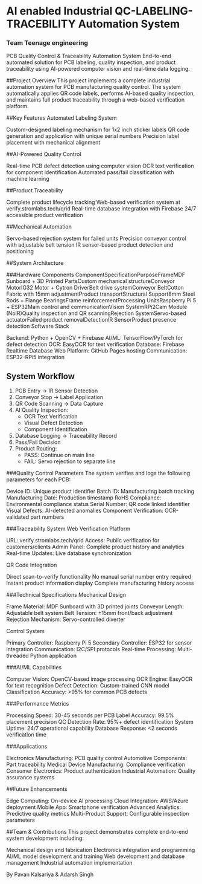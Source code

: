 # AI enabled Industrial QC-LABELING-TRACEBILITY Automation System 
### Team Teenage engineering


PCB Quality Control & Traceability Automation System
End-to-end automated solution for PCB labeling, quality inspection, and product traceability using AI-powered computer vision and real-time data logging.


##Project Overview
This project implements a complete industrial automation system for PCB manufacturing quality control. The system automatically applies QR code labels, performs AI-based quality inspection, and maintains full product traceability through a web-based verification platform.

##Key Features
Automated Labeling System

Custom-designed labeling mechanism for 1x2 inch sticker labels
QR code generation and application with unique serial numbers
Precision label placement with mechanical alignment

##AI-Powered Quality Control

Real-time PCB defect detection using computer vision
OCR text verification for component identification
Automated pass/fail classification with machine learning

##Product Traceability

Complete product lifecycle tracking
Web-based verification system at verify.stromlabs.tech/qrid
Real-time database integration with Firebase
24/7 accessible product verification

##Mechanical Automation

Servo-based rejection system for failed units
Precision conveyor control with adjustable belt tension
IR sensor-based product detection and positioning

##System Architecture

###Hardware Components
ComponentSpecificationPurposeFrameMDF Sunboard + 3D Printed PartsCustom mechanical structureConveyor MotorIG32 Motor + Cytron DriverBelt drive systemConveyor BeltCotton Fabric with 15mm adjustmentProduct transportStructural Support8mm Steel Rods + Flange BearingsFrame reinforcementProcessing UnitsRaspberry Pi 5 + ESP32Main control and communicationVision SystemRPi2Cam Module (NoIR)Quality inspection and QR scanningRejection SystemServo-based actuatorFailed product removalDetectionIR SensorProduct presence detection
Software Stack

Backend: Python + OpenCV + Firebase
AI/ML: TensorFlow/PyTorch for defect detection
OCR: EasyOCR for text verification
Database: Firebase Realtime Database
Web Platform: GitHub Pages hosting
Communication: ESP32-RPi5 integration

## System Workflow
1. PCB Entry → IR Sensor Detection
2. Conveyor Stop → Label Application
3. QR Code Scanning → Data Capture
4. AI Quality Inspection:
   - OCR Text Verification
   - Visual Defect Detection
   - Component Identification
5. Database Logging → Traceability Record
6. Pass/Fail Decision
7. Product Routing:
   - PASS: Continue on main line
   - FAIL: Servo rejection to separate line

###Quality Control Parameters
The system verifies and logs the following parameters for each PCB:

Device ID: Unique product identifier
Batch ID: Manufacturing batch tracking
Manufacturing Date: Production timestamp
RoHS Compliance: Environmental compliance status
Serial Number: QR code linked identifier
Visual Defects: AI-detected anomalies
Component Verification: OCR-validated part numbers

###Traceability System
Web Verification Platform

URL: verify.stromlabs.tech/qrid
Access: Public verification for customers/clients
Admin Panel: Complete product history and analytics
Real-time Updates: Live database synchronization

QR Code Integration

Direct scan-to-verify functionality
No manual serial number entry required
Instant product information display
Complete manufacturing history access

###Technical Specifications
Mechanical Design

Frame Material: MDF Sunboard with 3D printed joints
Conveyor Length: Adjustable belt system
Belt Tension: ±15mm front/back adjustment
Rejection Mechanism: Servo-controlled diverter

Control System

Primary Controller: Raspberry Pi 5
Secondary Controller: ESP32 for sensor integration
Communication: I2C/SPI protocols
Real-time Processing: Multi-threaded Python application

###AI/ML Capabilities

Computer Vision: OpenCV-based image processing
OCR Engine: EasyOCR for text recognition
Defect Detection: Custom-trained CNN model
Classification Accuracy: >95% for common PCB defects

###Performance Metrics

Processing Speed: 30-45 seconds per PCB
Label Accuracy: 99.5% placement precision
QC Detection Rate: 95%+ defect identification
System Uptime: 24/7 operational capability
Database Response: <2 seconds verification time

###Applications

Electronics Manufacturing: PCB quality control
Automotive Components: Part traceability
Medical Device Manufacturing: Compliance verification
Consumer Electronics: Product authentication
Industrial Automation: Quality assurance systems

##Future Enhancements

Edge Computing: On-device AI processing
Cloud Integration: AWS/Azure deployment
Mobile App: Smartphone verification
Advanced Analytics: Predictive quality metrics
Multi-Product Support: Configurable inspection parameters

##Team & Contributions
This project demonstrates complete end-to-end system development including:

Mechanical design and fabrication
Electronics integration and programming
AI/ML model development and training
Web development and database management
Industrial automation implementation

By Pavan Kalsariya & Adarsh Singh
